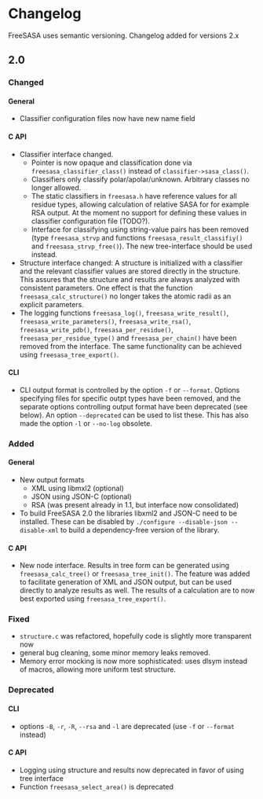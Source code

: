 # Changelog
FreeSASA uses semantic versioning. Changelog added for versions 2.x

## 2.0

### Changed

#### General
* Classifier configuration files now have new name field

#### C API
* Classifier interface changed.
  * Pointer is now opaque and classification done via
    `freesasa_classifier_class()` instead of
    `classifier->sasa_class()`.
  * Classifiers only classify polar/apolar/unknown. Arbitrary classes
    no longer allowed.
  * The static classifiers in `freesasa.h` have reference values for
    all residue types, allowing calculation of relative SASA for for
    example RSA output. At the moment no support for defining these
    values in classifier configuration file (TODO?).
  * Interface for classifying using string-value pairs has been
    removed (type `freesasa_strvp` and functions
    `freesasa_result_classifiy()` and `freesasa_strvp_free()`). The
    new tree-interface should be used instead.
* Structure interface changed: A structure is initialized with a
  classifier and the relevant classifier values are stored directly in
  the structure. This assures that the structure and results are
  always analyzed with consistent parameters. One effect is that the
  function `freesasa_calc_structure()` no longer takes the atomic
  radii as an explicit parameters.
* The logging functions `freesasa_log()`, `freesasa_write_result()`,
  `freesasa_write_parameters()`, `freesasa_write_rsa()`,
  `freesasa_write_pdb()`, `freesasa_per_residue()`,
  `freesasa_per_residue_type()` and `freesasa_per_chain()` have been
  removed from the interface. The same functionality can be achieved
  using `freesasa_tree_export()`.

#### CLI
* CLI output format is controlled by the option `-f` or
  `--format`. Options specifying files for specific outpt types have
  been removed, and the separate options controlling output format
  have been deprecated (see below). An option `--deprecated` can be
  used to list these. This has also made the option `-l` or `--no-log`
  obsolete.

### Added

#### General
* New output formats
  * XML using libmxl2 (optional)
  * JSON using JSON-C (optional)
  * RSA (was present already in 1.1, but interface now consolidated)
* To build FreeSASA 2.0 the libraries libxml2 and JSON-C need to be
  installed. These can be disabled by `./configure --disable-json
  --disable-xml` to build a dependency-free version of the library.

#### C API
* New node interface. Results in tree form can be generated using
  `freesasa_calc_tree()` or `freesasa_tree_init()`. The feature was
  added to facilitate generation of XML and JSON output, but can be
  used directly to analyze results as well. The results of a
  calculation are to now best exported using `freesasa_tree_export()`.

### Fixed
* `structure.c` was refactored, hopefully code is slightly more
  transparent now
* general bug cleaning, some minor memory leaks removed.
* Memory error mocking is now more sophisticated: uses dlsym instead
  of macros, allowing more uniform test structure.

### Deprecated

#### CLI
* options `-B`, `-r`, `-R`, `--rsa` and `-l` are deprecated (use
  `-f` or `--format` instead)

#### C API
* Logging using structure and results now deprecated in favor of
  using tree interface
* Function `freesasa_select_area()` is deprecated
